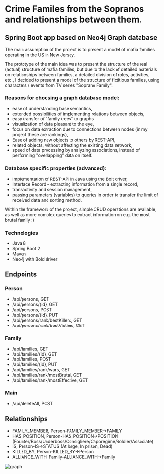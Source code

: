 # Crime Familes from the Sopranos and relationships between them.
## Spring Boot app based on Neo4j Graph database

The main assumption of the project is to present a model of mafia families operating in the US in New Jersey.

The prototype of the main idea was to present the structure of the real (actual) structure of mafia families, but due to the lack of detailed materials on relationships between families, a detailed division of roles, activities, etc., I decided to present a model of the structure of fictitious families, using characters / events from TV series "Soprano Family".

### Reasons for choosing a graph database model:
* ease of understanding base semantics,
* extended possibilities of implementing relations between objects,
* easy transfer of "family trees" to graphs,
* visualization of data pleasant to the eye,
* focus on data extraction due to connections between nodes (in my project these are rankings),
* Ease of adding new objects to others by REST-API,
* related objects, without affecting the existing data network,
* speed of data processing by analyzing associations, instead of performing "overlapping" data on itself.

### Database specific properties (advanced):
* implementation of REST-API in Java using the Bolt driver,
* Interface Record - extracting information from a single record,
* transactivity and session management,
* passing parameters (variables) to queries in order to transfer the limit of received data and sorting method.

Within the framework of the project, simple CRUD operations are available, as well as more complex queries to extract information on e.g. the most brutal family :)

### Technologies
* Java 8
* Spring Boot 2
* Maven
* Neo4j with Bold driver

## Endpoints
### Person
* /api/persons, GET
* /api/persons/{id}, GET
* /api/persons, POST
* /api/persons/{id}, PUT
* /api/persons/rank/bestKillers, GET
* /api/persons/rank/bestVictims, GET
### Family
* /api/families, GET
* /api/families/{id}, GET
* /api/families, POST
* /api/families/{id}, PUT
* /api/families/rank/wars, GET
* /api/families/rank/mostBrutal, GET
* /api/families/rank/mostEffective, GET
### Main
* /api/deleteAll, POST
## Relationships
* FAMILY_MEMBER, Person-FAMILY_MEMBER->FAMILY
* HAS_POSITION, Person-HAS_POSITION->POSITION (Founter/Boss/Underboss/Consigliere/Caporegime/Soldier/Associate)
* IS, Person-IS->STATUS                       (At large, In prison, Dead)
* KILLED_BY, Person-KILLED_BY->Person
* ALLIANCE_WITH, Family-ALLIANCE_WITH->Family

![graph](/../master/src/main/resources/static/images/graph.png?raw=true "graph")
